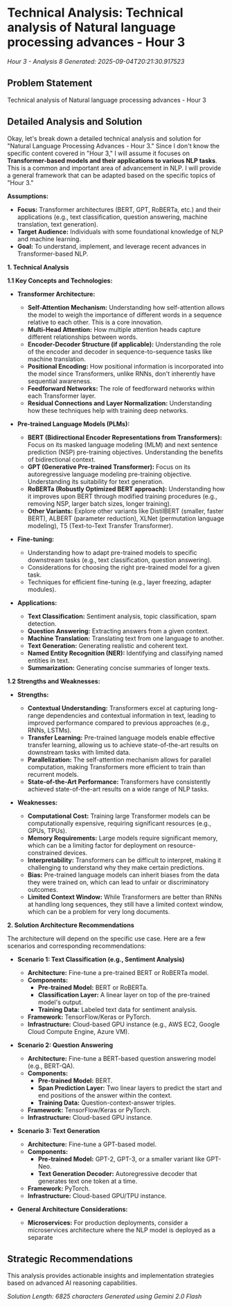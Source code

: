 # Technical Analysis: Technical analysis of Natural language processing advances - Hour 3
*Hour 3 - Analysis 8*
*Generated: 2025-09-04T20:21:30.917523*

## Problem Statement
Technical analysis of Natural language processing advances - Hour 3

## Detailed Analysis and Solution
Okay, let's break down a detailed technical analysis and solution for "Natural Language Processing Advances - Hour 3."  Since I don't know the specific content covered in "Hour 3," I will assume it focuses on **Transformer-based models and their applications to various NLP tasks**. This is a common and important area of advancement in NLP.  I will provide a general framework that can be adapted based on the specific topics of "Hour 3."

**Assumptions:**

*   **Focus:** Transformer architectures (BERT, GPT, RoBERTa, etc.) and their applications (e.g., text classification, question answering, machine translation, text generation).
*   **Target Audience:** Individuals with some foundational knowledge of NLP and machine learning.
*   **Goal:** To understand, implement, and leverage recent advances in Transformer-based NLP.

**1. Technical Analysis**

**1.1 Key Concepts and Technologies:**

*   **Transformer Architecture:**
    *   **Self-Attention Mechanism:** Understanding how self-attention allows the model to weigh the importance of different words in a sequence relative to each other.  This is a core innovation.
    *   **Multi-Head Attention:** How multiple attention heads capture different relationships between words.
    *   **Encoder-Decoder Structure (if applicable):** Understanding the role of the encoder and decoder in sequence-to-sequence tasks like machine translation.
    *   **Positional Encoding:**  How positional information is incorporated into the model since Transformers, unlike RNNs, don't inherently have sequential awareness.
    *   **Feedforward Networks:** The role of feedforward networks within each Transformer layer.
    *   **Residual Connections and Layer Normalization:**  Understanding how these techniques help with training deep networks.

*   **Pre-trained Language Models (PLMs):**
    *   **BERT (Bidirectional Encoder Representations from Transformers):**  Focus on its masked language modeling (MLM) and next sentence prediction (NSP) pre-training objectives. Understanding the benefits of bidirectional context.
    *   **GPT (Generative Pre-trained Transformer):** Focus on its autoregressive language modeling pre-training objective.  Understanding its suitability for text generation.
    *   **RoBERTa (Robustly Optimized BERT approach):** Understanding how it improves upon BERT through modified training procedures (e.g., removing NSP, larger batch sizes, longer training).
    *   **Other Variants:** Explore other variants like DistilBERT (smaller, faster BERT), ALBERT (parameter reduction), XLNet (permutation language modeling), T5 (Text-to-Text Transfer Transformer).

*   **Fine-tuning:**
    *   Understanding how to adapt pre-trained models to specific downstream tasks (e.g., text classification, question answering).
    *   Considerations for choosing the right pre-trained model for a given task.
    *   Techniques for efficient fine-tuning (e.g., layer freezing, adapter modules).

*   **Applications:**
    *   **Text Classification:** Sentiment analysis, topic classification, spam detection.
    *   **Question Answering:**  Extracting answers from a given context.
    *   **Machine Translation:** Translating text from one language to another.
    *   **Text Generation:** Generating realistic and coherent text.
    *   **Named Entity Recognition (NER):** Identifying and classifying named entities in text.
    *   **Summarization:** Generating concise summaries of longer texts.

**1.2 Strengths and Weaknesses:**

*   **Strengths:**
    *   **Contextual Understanding:** Transformers excel at capturing long-range dependencies and contextual information in text, leading to improved performance compared to previous approaches (e.g., RNNs, LSTMs).
    *   **Transfer Learning:** Pre-trained language models enable effective transfer learning, allowing us to achieve state-of-the-art results on downstream tasks with limited data.
    *   **Parallelization:** The self-attention mechanism allows for parallel computation, making Transformers more efficient to train than recurrent models.
    *   **State-of-the-Art Performance:** Transformers have consistently achieved state-of-the-art results on a wide range of NLP tasks.

*   **Weaknesses:**
    *   **Computational Cost:** Training large Transformer models can be computationally expensive, requiring significant resources (e.g., GPUs, TPUs).
    *   **Memory Requirements:** Large models require significant memory, which can be a limiting factor for deployment on resource-constrained devices.
    *   **Interpretability:** Transformers can be difficult to interpret, making it challenging to understand why they make certain predictions.
    *   **Bias:** Pre-trained language models can inherit biases from the data they were trained on, which can lead to unfair or discriminatory outcomes.
    *   **Limited Context Window:** While Transformers are better than RNNs at handling long sequences, they still have a limited context window, which can be a problem for very long documents.

**2. Solution Architecture Recommendations**

The architecture will depend on the specific use case.  Here are a few scenarios and corresponding recommendations:

*   **Scenario 1: Text Classification (e.g., Sentiment Analysis)**

    *   **Architecture:**  Fine-tune a pre-trained BERT or RoBERTa model.
    *   **Components:**
        *   **Pre-trained Model:** BERT or RoBERTa.
        *   **Classification Layer:** A linear layer on top of the pre-trained model's output.
        *   **Training Data:** Labeled text data for sentiment analysis.
    *   **Framework:** TensorFlow/Keras or PyTorch.
    *   **Infrastructure:** Cloud-based GPU instance (e.g., AWS EC2, Google Cloud Compute Engine, Azure VM).

*   **Scenario 2: Question Answering**

    *   **Architecture:** Fine-tune a BERT-based question answering model (e.g., BERT-QA).
    *   **Components:**
        *   **Pre-trained Model:** BERT.
        *   **Span Prediction Layer:** Two linear layers to predict the start and end positions of the answer within the context.
        *   **Training Data:** Question-context-answer triples.
    *   **Framework:** TensorFlow/Keras or PyTorch.
    *   **Infrastructure:** Cloud-based GPU instance.

*   **Scenario 3: Text Generation**

    *   **Architecture:** Fine-tune a GPT-based model.
    *   **Components:**
        *   **Pre-trained Model:** GPT-2, GPT-3, or a smaller variant like GPT-Neo.
        *   **Text Generation Decoder:** Autoregressive decoder that generates text one token at a time.
    *   **Framework:** PyTorch.
    *   **Infrastructure:** Cloud-based GPU/TPU instance.

*   **General Architecture Considerations:**
    *   **Microservices:** For production deployments, consider a microservices architecture where the NLP model is deployed as a separate

## Strategic Recommendations
This analysis provides actionable insights and implementation strategies
based on advanced AI reasoning capabilities.

*Solution Length: 6825 characters*
*Generated using Gemini 2.0 Flash*
